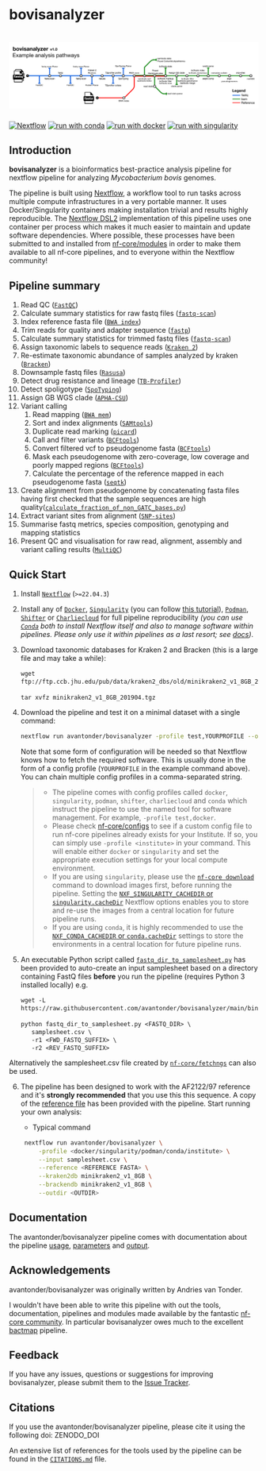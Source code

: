 # bovisanalyzer

# ![avantonder/bovisanalyzer](assets/bovis_analyzer_metromap.png) 

[![Nextflow](https://img.shields.io/badge/nextflow%20DSL2-%E2%89%A521.10.3-23aa62.svg?labelColor=000000)](https://www.nextflow.io/)
[![run with conda](http://img.shields.io/badge/run%20with-conda-3EB049?labelColor=000000&logo=anaconda)](https://docs.conda.io/en/latest/)
[![run with docker](https://img.shields.io/badge/run%20with-docker-0db7ed?labelColor=000000&logo=docker)](https://www.docker.com/)
[![run with singularity](https://img.shields.io/badge/run%20with-singularity-1d355c.svg?labelColor=000000)](https://sylabs.io/docs/)

## Introduction

**bovisanalyzer** is a bioinformatics best-practice analysis pipeline for nextflow pipeline for analyzing *Mycobacterium bovis* genomes. 

The pipeline is built using [Nextflow](https://www.nextflow.io), a workflow tool to run tasks across multiple compute infrastructures in a very portable manner. It uses Docker/Singularity containers making installation trivial and results highly reproducible. The [Nextflow DSL2](https://www.nextflow.io/docs/latest/dsl2.html) implementation of this pipeline uses one container per process which makes it much easier to maintain and update software dependencies. Where possible, these processes have been submitted to and installed from [nf-core/modules](https://github.com/nf-core/modules) in order to make them available to all nf-core pipelines, and to everyone within the Nextflow community!

## Pipeline summary

1. Read QC ([`FastQC`](https://www.bioinformatics.babraham.ac.uk/projects/fastqc/))
2. Calculate summary statistics for raw fastq files ([`fastq-scan`](https://github.com/rpetit3/fastq-scan))
3. Index reference fasta file ([`BWA index`](https://github.com/lh3/bwa))
4. Trim reads for quality and adapter sequence ([`fastp`](https://github.com/OpenGene/fastp))
5. Calculate summary statistics for trimmed fastq files ([`fastq-scan`](https://github.com/rpetit3/fastq-scan))
6. Assign taxonomic labels to sequence reads ([`Kraken 2`](https://ccb.jhu.edu/software/kraken2/))
7. Re-estimate taxonomic abundance of samples analyzed by kraken ([`Bracken`](https://ccb.jhu.edu/software/bracken/))
8. Downsample fastq files ([`Rasusa`](https://github.com/mbhall88/rasusa))
9. Detect drug resistance and lineage ([`TB-Profiler`](https://github.com/jodyphelan/TBProfiler))
10. Detect spoligotype ([`SpoTyping`](https://github.com/xiaeryu/SpoTyping-v2.0))
11. Assign GB WGS clade ([`APHA-CSU`](https://github.com/APHA-CSU/btb-seq))
12. Variant calling
    1. Read mapping ([`BWA mem`](https://github.com/lh3/bwa))
    2. Sort and index alignments ([`SAMtools`](https://sourceforge.net/projects/samtools/files/samtools/))
    3. Duplicate read marking ([`picard`](https://broadinstitute.github.io/picard/))
    4. Call and filter variants ([`BCFtools`](http://samtools.github.io/bcftools/bcftools.html))
    5. Convert filtered vcf to pseudogenome fasta ([`BCFtools`](http://samtools.github.io/bcftools/bcftools.html))
    6. Mask each pseudogenome with zero-coverage, low coverage and poorly mapped regions ([`BCFtools`](http://samtools.github.io/bcftools/bcftools.html))
    7. Calculate the percentage of the reference mapped in each pseudogenome fasta ([`seqtk`](https://github.com/lh3/seqtk))
13. Create alignment from pseudogenome by concatenating fasta files having first checked that the sample sequences are high quality([`calculate_fraction_of_non_GATC_bases.py`](https://github.com/nf-core/bactmap/blob/dev/bin/))
14. Extract variant sites from alignment ([`SNP-sites`](https://github.com/sanger-pathogens/snp-sites))
15. Summarise fastq metrics, species composition, genotyping and mapping statistics
16. Present QC and visualisation for raw read, alignment, assembly and variant calling results ([`MultiQC`](http://multiqc.info/))

## Quick Start

1. Install [`Nextflow`](https://www.nextflow.io/docs/latest/getstarted.html#installation) (`>=22.04.3`)

2. Install any of [`Docker`](https://docs.docker.com/engine/installation/), [`Singularity`](https://www.sylabs.io/guides/3.0/user-guide/) (you can follow [this tutorial](https://singularity-tutorial.github.io/01-installation/)), [`Podman`](https://podman.io/), [`Shifter`](https://nersc.gitlab.io/development/shifter/how-to-use/) or [`Charliecloud`](https://hpc.github.io/charliecloud/) for full pipeline reproducibility _(you can use [`Conda`](https://conda.io/miniconda.html) both to install Nextflow itself and also to manage software within pipelines. Please only use it within pipelines as a last resort; see [docs](https://nf-co.re/usage/configuration#basic-configuration-profiles))_.

3. Download taxonomic databases for Kraken 2 and Bracken (this is a large file and may take a while):

   ```console
   wget ftp://ftp.ccb.jhu.edu/pub/data/kraken2_dbs/old/minikraken2_v1_8GB_201904.tgz

   tar xvfz minikraken2_v1_8GB_201904.tgz
   ```

4. Download the pipeline and test it on a minimal dataset with a single command:

   ```bash
   nextflow run avantonder/bovisanalyzer -profile test,YOURPROFILE --outdir <OUTDIR>
   ```
   Note that some form of configuration will be needed so that Nextflow knows how to fetch the required software. This is usually done in the form of a config profile (`YOURPROFILE` in the example command above). You can chain multiple config profiles in a comma-separated string.

   > - The pipeline comes with config profiles called `docker`, `singularity`, `podman`, `shifter`, `charliecloud` and `conda` which instruct the pipeline to use the named tool for software management. For example, `-profile test,docker`.
   > - Please check [nf-core/configs](https://github.com/nf-core/configs#documentation) to see if a custom config file to run nf-core pipelines already exists for your Institute. If so, you can simply use `-profile <institute>` in your command. This will enable either `docker` or `singularity` and set the appropriate execution settings for your local compute environment.
   > - If you are using `singularity`, please use the [`nf-core download`](https://nf-co.re/tools/#downloading-pipelines-for-offline-use) command to download images first, before running the pipeline. Setting the [`NXF_SINGULARITY_CACHEDIR` or `singularity.cacheDir`](https://www.nextflow.io/docs/latest/singularity.html?#singularity-docker-hub) Nextflow options enables you to store and re-use the images from a central location for future pipeline runs.
   > - If you are using `conda`, it is highly recommended to use the [`NXF_CONDA_CACHEDIR` or `conda.cacheDir`](https://www.nextflow.io/docs/latest/conda.html) settings to store the environments in a central location for future pipeline runs.

5. An executable Python script called [`fastq_dir_to_samplesheet.py`](https://github.com/avantonder/bovisanalyzer/blob/main/bin/fastq_dir_to_samplesheet.py) has been provided to auto-create an input samplesheet based on a directory containing FastQ files **before** you run the pipeline (requires Python 3 installed locally) e.g.

     ```console
     wget -L https://raw.githubusercontent.com/avantonder/bovisanalyzer/main/bin/fastq_dir_to_samplesheet.py

     python fastq_dir_to_samplesheet.py <FASTQ_DIR> \
        samplesheet.csv \
        -r1 <FWD_FASTQ_SUFFIX> \
        -r2 <REV_FASTQ_SUFFIX>

Alternatively the samplesheet.csv file created by [`nf-core/fetchngs`](https://nf-co.re/fetchngs) can also be used.

6. The pipeline has been designed to work with the AF2122/97 reference and it's **strongly recommended** that you use this this sequence. A copy of the [reference file](assets/Mycobacterium_bovis_AF2122_97_GCF_000195835_4.fa) has been provided with the pipeline. Start running your own analysis:

   - Typical command

   ```bash
    nextflow run avantonder/bovisanalyzer \
        -profile <docker/singularity/podman/conda/institute> \
        --input samplesheet.csv \
        --reference <REFERENCE FASTA> \
        --kraken2db minikraken2_v1_8GB \
        --brackendb minikraken2_v1_8GB \
        --outdir <OUTDIR>
    ```

## Documentation

The avantonder/bovisanalyzer pipeline comes with documentation about the pipeline [usage](docs/usage.md), [parameters](docs/parameters.md) and [output](docs/output.md).

## Acknowledgements

avantonder/bovisanalyzer was originally written by Andries van Tonder.

I wouldn't have been able to write this pipeline with out the tools, documentation, pipelines and modules made available by the fantastic [nf-core community](https://nf-co.re/).  In particular bovisanalyzer owes much to the excellent [bactmap](https://nf-co.re/bactmap) pipeline.

## Feedback

If you have any issues, questions or suggestions for improving bovisanalyzer, please submit them to the [Issue Tracker](https://github.com/avantonder/bovisanalyzer/issues).

## Citations

If you use the avantonder/bovisanalyzer pipeline, please cite it using the following doi: ZENODO_DOI

An extensive list of references for the tools used by the pipeline can be found in the [`CITATIONS.md`](CITATIONS.md) file.
